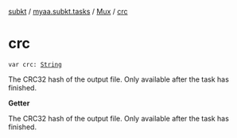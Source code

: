 [subkt](../../index.md) / [myaa.subkt.tasks](../index.md) / [Mux](index.md) / [crc](./crc.md)

# crc

`var crc: `[`String`](https://kotlinlang.org/api/latest/jvm/stdlib/kotlin/-string/index.html)

The CRC32 hash of the output file. Only available after the task has finished.

**Getter**

The CRC32 hash of the output file. Only available after the task has finished.

